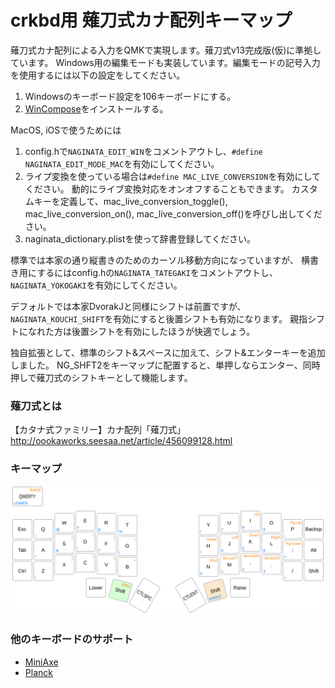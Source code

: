 # crkbd用 薙刀式カナ配列キーマップ

薙刀式カナ配列による入力をQMKで実現します。薙刀式v13完成版(仮)に準拠しています。
Windows用の編集モードも実装しています。編集モードの記号入力を使用するには以下の設定をしてください。

1. Windowsのキーボード設定を106キーボードにする。
2. [WinCompose](http://wincompose.info/)をインストールする。

MacOS, iOSで使うためには

1. config.hで`NAGINATA_EDIT_WIN`をコメントアウトし、`#define NAGINATA_EDIT_MODE_MAC`を有効にしてください。
2. ライプ変換を使っている場合は`#define MAC_LIVE_CONVERSION`を有効にしてください。
   動的にライブ変換対応をオンオフすることもできます。
   カスタムキーを定義して、mac_live_conversion_toggle(), mac_live_conversion_on(), mac_live_conversion_off()を呼びし出してください。
3. naginata_dictionary.plistを使って辞書登録してください。

標準では本家の通り縦書きのためのカーソル移動方向になっていますが、
横書き用にするにはconfig.hの`NAGINATA_TATEGAKI`をコメントアウトし、
`NAGINATA_YOKOGAKI`を有効にしてください。

デフォルトでは本家DvorakJと同様にシフトは前置ですが、
`NAGINATA_KOUCHI_SHIFT`を有効にすると後置シフトも有効になります。
親指シフトになれた方は後置シフトを有効にしたほうが快適でしょう。

独自拡張として、標準のシフト&スペースに加えて、シフト&エンターキーを追加しました。
NG_SHFT2をキーマップに配置すると、単押しならエンター、同時押しで薙刀式のシフトキーとして機能します。

### 薙刀式とは

【カタナ式ファミリー】カナ配列「薙刀式」
http://oookaworks.seesaa.net/article/456099128.html

### キーマップ

![My keymap](keymap.svg "Crkbd")

### 他のキーボードのサポート

* [MiniAxe](https://github.com/eswai/qmk_firmware/tree/master/keyboards/miniaxe/keymaps/naginata_v12)
* [Planck](https://github.com/eswai/qmk_firmware/tree/master/keyboards/planck/keymaps/naginata)
